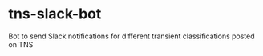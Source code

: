 # tns-slack-bot
Bot to send Slack notifications for different transient classifications posted on TNS
